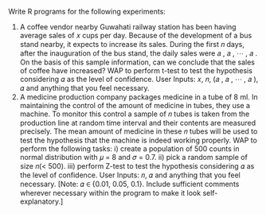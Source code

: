 Write R programs for the following experiments:
1. A coffee vendor nearby Guwahati railway station has been having average sales of 𝑥 cups
per day. Because of the development of a bus stand nearby, it expects to increase its sales.
During the first 𝑛 days, after the inauguration of the bus stand, the daily sales were
𝑎 , 𝑎 , ⋯ , 𝑎 . On the basis of this sample information, can we conclude that the sales of coffee
have increased? WAP to perform t-test to test the hypothesis considering 𝛼 as the level of
confidence.
User Inputs: 𝑥, 𝑛, (𝑎 , 𝑎 , ⋯ , 𝑎 ), 𝛼 and anything that you feel necessary.
2. A medicine production company packages medicine in a tube of 8 ml. In maintaining the
control of the amount of medicine in tubes, they use a machine. To monitor this control a
sample of 𝑛 tubes is taken from the production line at random time interval and their contents
are measured precisely. The mean amount of medicine in these 𝑛 tubes will be used to test the
hypothesis that the machine is indeed working properly. WAP to perform the following tasks:
i) create a population of 500 counts in normal distribution with 𝜇 = 8 and 𝜎 = 0.7.
ii) pick a random sample of size 𝑛(< 500).
iii) perform Z-test to test the hypothesis considering 𝛼 as the level of confidence.
User Inputs: 𝑛, 𝛼 and anything that you feel necessary.
[Note: 𝛼 ∈ {0.01, 0.05, 0.1}. Include sufficient comments wherever necessary within the
program to make it look self-explanatory.]
